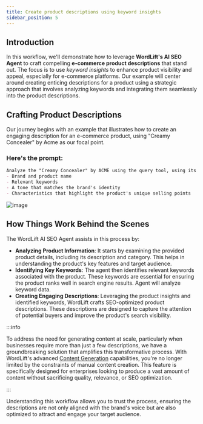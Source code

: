 ```yaml
---
title: Create product descriptions using keyword insights
sidebar_position: 5
---
```


## Introduction

In this workflow, we'll demonstrate how to leverage **WordLift's AI SEO Agent** to craft compelling **e-commerce product descriptions** that stand out. The focus is to use *keyword insights* to enhance product visibility and appeal, especially for e-commerce platforms. Our example will center around creating enticing descriptions for a product using a strategic approach that involves analyzing keywords and integrating them seamlessly into the product descriptions.

## Crafting Product Descriptions

Our journey begins with an example that illustrates how to create an engaging description for an e-commerce product, using "Creamy Concealer" by Acme as our focal point.

### Here's the prompt:

```md className=send-to-agent
Analyze the "Creamy Concealer" by ACME using the query tool, using its description and product category to extract key insights. Suggest relevant keywords that could enhance its online visibility. Based on these insights, generate 10 SEO-optimized product descriptions in French, each incorporating:
- Brand and product name
- Relevant keywords
- A tone that matches the brand's identity
- Characteristics that highlight the product's unique selling points
```

![image](../images/agent-wordlift-product-description.png)

## How Things Work Behind the Scenes

The WordLift AI SEO Agent assists in this process by:

- **Analyzing Product Information**: It starts by examining the provided product details, including its description and category. This helps in understanding the product's key features and target audience.
- **Identifying Key Keywords**: The agent then identifies relevant keywords associated with the product. These keywords are essential for ensuring the product ranks well in search engine results. Agent will analyze keyword data.
- **Creating Engaging Descriptions**: Leveraging the product insights and identified keywords, WordLift crafts SEO-optimized product descriptions. These descriptions are designed to capture the attention of potential buyers and improve the product's search visibility.

:::info

To address the need for generating content at scale, particularly when businesses require more than just a few descriptions, we have a groundbreaking solution that amplifies this transformative process. With WordLift's advanced [Content Generation](https://wordlift.io/content-generation/) capabilities, you're no longer limited by the constraints of manual content creation. This feature is specifically designed for enterprises looking to produce a vast amount of content without sacrificing quality, relevance, or SEO optimization.

:::

Understanding this workflow allows you to trust the process, ensuring the descriptions are not only aligned with the brand's voice but are also optimized to attract and engage your target audience.
